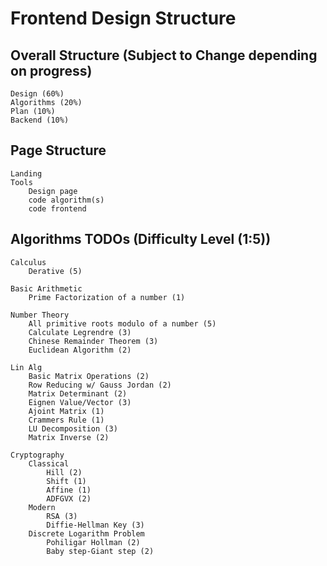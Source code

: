 # Frontend Design Structure

## Overall Structure (Subject to Change depending on progress)
 
    Design (60%)
    Algorithms (20%)
    Plan (10%)
    Backend (10%)

## Page Structure

    Landing
    Tools
        Design page
        code algorithm(s)
        code frontend

## Algorithms TODOs (Difficulty Level (1:5))

    Calculus
        Derative (5)

    Basic Arithmetic
        Prime Factorization of a number (1)

    Number Theory
        All primitive roots modulo of a number (5)
        Calculate Legrendre (3)
        Chinese Remainder Theorem (3)
        Euclidean Algorithm (2)

    Lin Alg
        Basic Matrix Operations (2)
        Row Reducing w/ Gauss Jordan (2)
        Matrix Determinant (2)
        Eignen Value/Vector (3)
        Ajoint Matrix (1)
        Crammers Rule (1)
        LU Decomposition (3)
        Matrix Inverse (2)

    Cryptography
        Classical
            Hill (2)
            Shift (1)
            Affine (1)
            ADFGVX (2)
        Modern
            RSA (3)
            Diffie-Hellman Key (3)
        Discrete Logarithm Problem
            Pohiligar Hollman (2)
            Baby step-Giant step (2)
